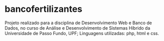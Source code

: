 # bancofertilizantes
Projeto realizado para a disciplina de Desenvolvimento Web e Banco de Dados, no curso de Análise e Desenvolvimento de Sistemas Híbrido da Universidade de Passo Fundo, UPF; Linguagens utilizadas: php, html e css.
